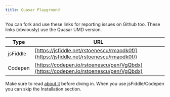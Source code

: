 ```yaml
---
title: Quasar Playground
---
```


You can fork and use these links for reporting issues on Github too. These links (obviously) use the Quasar UMD version.

| Type | URL |
| --- | --- |
| jsFiddle | [https://jsfiddle.net/rstoenescu/rmaodk0f/](https://jsfiddle.net/rstoenescu/rmaodk0f/) |
| Codepen | [https://codepen.io/rstoenescu/pen/VgQbdx](https://codepen.io/rstoenescu/pen/VgQbdx) |

Make sure to read [about it](/start/umd) before diving in. When you use jsFiddle/Codepen you can skip the Installation section.
